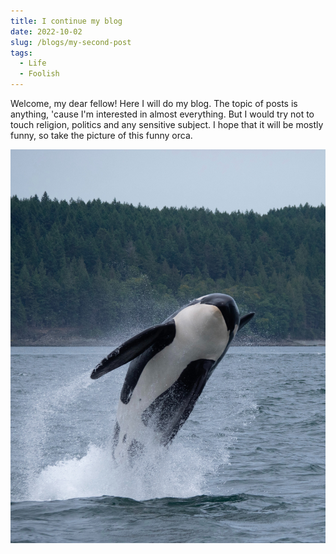```yaml
---
title: I continue my blog
date: 2022-10-02
slug: /blogs/my-second-post
tags:
  - Life
  - Foolish
---
```


Welcome, my dear fellow! Here I will do my blog. 
The topic of posts is anything, 'cause I'm interested in almost everything. 
But I would try not to touch religion, politics and any sensitive subject. 
I hope that it will be mostly funny, so take the picture of this funny orca.

![Alt text](./second-post.jpg)